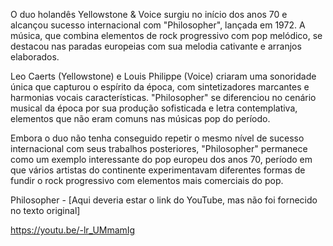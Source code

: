 O duo holandês Yellowstone & Voice surgiu no início dos anos 70 e alcançou sucesso internacional com "Philosopher", lançada em 1972. A música, que combina elementos de rock progressivo com pop melódico, se destacou nas paradas europeias com sua melodia cativante e arranjos elaborados.

Leo Caerts (Yellowstone) e Louis Philippe (Voice) criaram uma sonoridade única que capturou o espírito da época, com sintetizadores marcantes e harmonias vocais características. "Philosopher" se diferenciou no cenário musical da época por sua produção sofisticada e letra contemplativa, elementos que não eram comuns nas músicas pop do período.

Embora o duo não tenha conseguido repetir o mesmo nível de sucesso internacional com seus trabalhos posteriores, "Philosopher" permanece como um exemplo interessante do pop europeu dos anos 70, período em que vários artistas do continente experimentavam diferentes formas de fundir o rock progressivo com elementos mais comerciais do pop.

Philosopher - [Aqui deveria estar o link do YouTube, mas não foi fornecido no texto original]

https://youtu.be/-lr_UMmamIg
